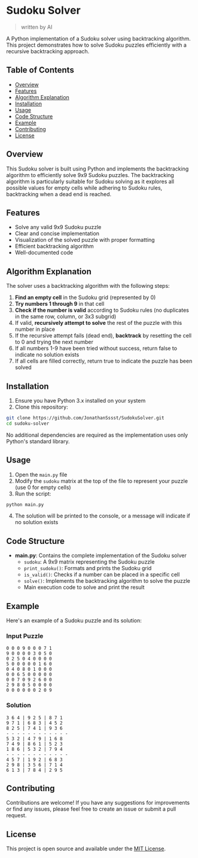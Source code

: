 # Sudoku Solver

> written by AI

A Python implementation of a Sudoku solver using backtracking algorithm. This project demonstrates how to solve Sudoku puzzles efficiently with a recursive backtracking approach.

## Table of Contents

- [Overview](#overview)
- [Features](#features)
- [Algorithm Explanation](#algorithm-explanation)
- [Installation](#installation)
- [Usage](#usage)
- [Code Structure](#code-structure)
- [Example](#example)
- [Contributing](#contributing)
- [License](#license)

## Overview

This Sudoku solver is built using Python and implements the backtracking algorithm to efficiently solve 9x9 Sudoku puzzles. The backtracking algorithm is particularly suitable for Sudoku solving as it explores all possible values for empty cells while adhering to Sudoku rules, backtracking when a dead end is reached.

## Features

- Solve any valid 9x9 Sudoku puzzle
- Clear and concise implementation
- Visualization of the solved puzzle with proper formatting
- Efficient backtracking algorithm
- Well-documented code

## Algorithm Explanation

The solver uses a backtracking algorithm with the following steps:

1. **Find an empty cell** in the Sudoku grid (represented by 0)
2. **Try numbers 1 through 9** in that cell
3. **Check if the number is valid** according to Sudoku rules (no duplicates in the same row, column, or 3x3 subgrid)
4. If valid, **recursively attempt to solve** the rest of the puzzle with this number in place
5. If the recursive attempt fails (dead end), **backtrack** by resetting the cell to 0 and trying the next number
6. If all numbers 1-9 have been tried without success, return false to indicate no solution exists
7. If all cells are filled correctly, return true to indicate the puzzle has been solved

## Installation

1. Ensure you have Python 3.x installed on your system
2. Clone this repository:

```bash
git clone https://github.com/JonathanSssst/SudokuSolver.git
cd sudoku-solver
```

No additional dependencies are required as the implementation uses only Python's standard library.

## Usage

1. Open the `main.py` file
2. Modify the `sudoku` matrix at the top of the file to represent your puzzle (use 0 for empty cells)
3. Run the script:
   
```bash
python main.py
```

4. The solution will be printed to the console, or a message will indicate if no solution exists

## Code Structure

- **main.py**: Contains the complete implementation of the Sudoku solver
  - `sudoku`: A 9x9 matrix representing the Sudoku puzzle
  - `print_sudoku()`: Formats and prints the Sudoku grid
  - `is_valid()`: Checks if a number can be placed in a specific cell
  - `solve()`: Implements the backtracking algorithm to solve the puzzle
  - Main execution code to solve and print the result

## Example

Here's an example of a Sudoku puzzle and its solution:

### Input Puzzle
```
0 0 0 9 0 0 0 7 1
9 0 0 0 0 3 0 5 0
0 2 5 0 4 0 0 0 0
5 0 0 0 0 0 1 6 0
0 4 0 8 0 1 0 0 0
0 0 6 5 0 0 0 0 0
0 0 7 0 9 2 6 0 0
2 9 8 0 5 0 0 0 0
0 0 0 0 0 0 2 0 9
```

### Solution
```
3 6 4 | 9 2 5 | 8 7 1
9 7 1 | 6 8 3 | 4 5 2
8 2 5 | 7 4 1 | 9 3 6
- - - - - - - - - - - -
5 3 2 | 4 7 9 | 1 6 8
7 4 9 | 8 6 1 | 5 2 3
1 8 6 | 5 3 2 | 7 9 4
- - - - - - - - - - - -
4 5 7 | 1 9 2 | 6 8 3
2 9 8 | 3 5 6 | 7 1 4
6 1 3 | 7 8 4 | 2 9 5
```

## Contributing

Contributions are welcome! If you have any suggestions for improvements or find any issues, please feel free to create an issue or submit a pull request.

## License

This project is open source and available under the [MIT License](https://opensource.org/licenses/MIT).
